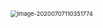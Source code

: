 <img src="C:\Users\28680\AppData\Roaming\Typora\typora-user-images\image-20200707110351774.png" alt="image-20200707110351774" style="zoom:67%;" />